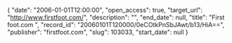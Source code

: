 {
  "date": "2006-01-01T12:00:00", 
  "open_access": true, 
  "target_url": "http://www.firstfoot.com/", 
  "description": "", 
  "end_date": null, 
  "title": "First foot.com ", 
  "record_id": "20060101T120000/0eCOtkPnSbJAwt/b13/HiA==", 
  "publisher": "firstfoot.com", 
  "slug": 103033, 
  "start_date": null
}

